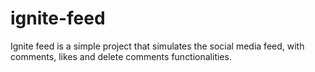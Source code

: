 # ignite-feed
Ignite feed is a simple project that simulates the social media feed, with comments, likes and delete comments functionalities.

